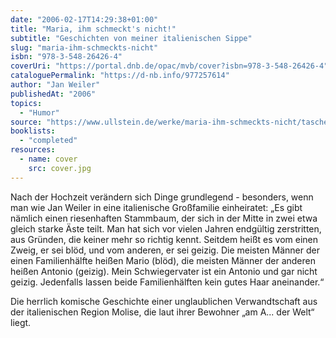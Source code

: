 ```yaml
---
date: "2006-02-17T14:29:38+01:00"
title: "Maria, ihm schmeckt's nicht!"
subtitle: "Geschichten von meiner italienischen Sippe"
slug: "maria-ihm-schmeckts-nicht"
isbn: "978-3-548-26426-4"
coverUri: "https://portal.dnb.de/opac/mvb/cover?isbn=978-3-548-26426-4"
cataloguePermalink: "https://d-nb.info/977257614"
author: "Jan Weiler"
publishedAt: "2006"
topics:
  - "Humor"
source: "https://www.ullstein.de/werke/maria-ihm-schmeckts-nicht/taschenbuch/9783548264264"
booklists:
  - "completed"
resources:
  - name: cover
    src: cover.jpg
---
```

Nach der Hochzeit verändern sich Dinge grundlegend - besonders, wenn man wie Jan 
Weiler in eine italienische Großfamilie einheiratet: „Es gibt nämlich einen
riesenhaften Stammbaum, der sich in der Mitte in zwei etwa gleich starke Äste
teilt. Man hat sich vor vielen Jahren endgültig zerstritten, aus Gründen, die
keiner mehr so richtig kennt. Seitdem heißt es vom einen Zweig, er sei blöd, und
vom anderen, er sei geizig. Die meisten Männer der einen Familienhälfte heißen 
Mario (blöd), die meisten Männer der anderen heißen Antonio (geizig). Mein 
Schwiegervater ist ein Antonio und gar nicht geizig. Jedenfalls lassen beide
Familienhälften kein gutes Haar aneinander.“

Die herrlich komische Geschichte einer unglaublichen Verwandtschaft aus der 
italienischen Region Molise, die laut ihrer Bewohner „am A... der Welt“ liegt.